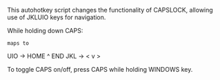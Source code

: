 This autohotkey script changes the functionality of CAPSLOCK, allowing use of JKLUIO keys for navigation.

While holding down CAPS:

    maps to
UIO   ->   HOME ^ END
JKL   ->     <  v  >


To toggle CAPS on/off, press CAPS while holding WINDOWS key.


